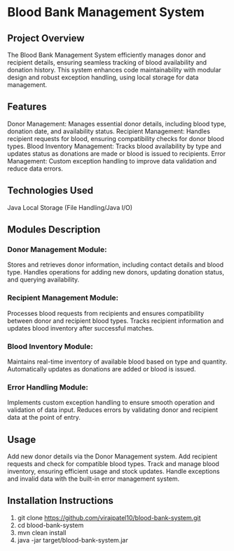 # Blood Bank Management System
 
## Project Overview

The Blood Bank Management System efficiently manages donor and recipient details, ensuring seamless tracking of blood availability and donation history. This system enhances code maintainability with modular design and robust exception handling, using local storage for data management.

## Features

Donor Management: Manages essential donor details, including blood type, donation date, and availability status.
Recipient Management: Handles recipient requests for blood, ensuring compatibility checks for donor blood types.
Blood Inventory Management: Tracks blood availability by type and updates status as donations are made or blood is issued to recipients.
Error Management: Custom exception handling to improve data validation and reduce data errors.

## Technologies Used

Java
Local Storage (File Handling/Java I/O)

## Modules Description

### Donor Management Module:
Stores and retrieves donor information, including contact details and blood type.
Handles operations for adding new donors, updating donation status, and querying availability.
### Recipient Management Module:
Processes blood requests from recipients and ensures compatibility between donor and recipient blood types.
Tracks recipient information and updates blood inventory after successful matches.
### Blood Inventory Module:
Maintains real-time inventory of available blood based on type and quantity.
Automatically updates as donations are added or blood is issued.
### Error Handling Module:
Implements custom exception handling to ensure smooth operation and validation of data input.
Reduces errors by validating donor and recipient data at the point of entry.

## Usage

Add new donor details via the Donor Management system.
Add recipient requests and check for compatible blood types.
Track and manage blood inventory, ensuring efficient usage and stock updates.
Handle exceptions and invalid data with the built-in error management system.

## Installation Instructions

1. git clone https://github.com/virajpatel10/blood-bank-system.git
2. cd blood-bank-system
3. mvn clean install
4. java -jar target/blood-bank-system.jar
